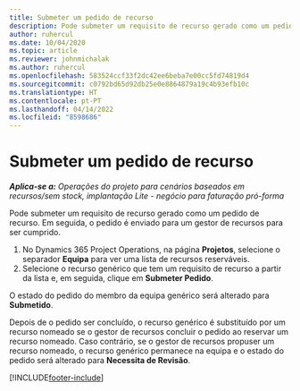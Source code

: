 ```yaml
---
title: Submeter um pedido de recurso
description: Pode submeter um requisito de recurso gerado como um pedido de recurso. Em seguida, o pedido é enviado para um gestor de recursos para ser cumprido.
author: ruhercul
ms.date: 10/04/2020
ms.topic: article
ms.reviewer: johnmichalak
ms.author: ruhercul
ms.openlocfilehash: 583524ccf33f2dc42ee6beba7e00cc5fd74819d4
ms.sourcegitcommit: c0792bd65d92db25e0e8864879a19c4b93efb10c
ms.translationtype: HT
ms.contentlocale: pt-PT
ms.lasthandoff: 04/14/2022
ms.locfileid: "8598686"
---
```

# <a name="submit-a-resource-request"></a>Submeter um pedido de recurso

_**Aplica-se a:** Operações do projeto para cenários baseados em recursos/sem stock, implantação Lite - negócio para faturação pró-forma_

Pode submeter um requisito de recurso gerado como um pedido de recurso. Em seguida, o pedido é enviado para um gestor de recursos para ser cumprido.

1. No Dynamics 365 Project Operations, na página **Projetos**, selecione o separador **Equipa** para ver uma lista de recursos reserváveis. 
2. Selecione o recurso genérico que tem um requisito de recurso a partir da lista e, em seguida, clique em **Submeter Pedido**.

O estado do pedido do membro da equipa genérico será alterado para **Submetido**.

Depois de o pedido ser concluído, o recurso genérico é substituído por um recurso nomeado se o gestor de recursos concluir o pedido ao reservar um recurso nomeado. Caso contrário, se o gestor de recursos propuser um recurso nomeado, o recurso genérico permanece na equipa e o estado do pedido será alterado para **Necessita de Revisão**.


[!INCLUDE[footer-include](../includes/footer-banner.md)]